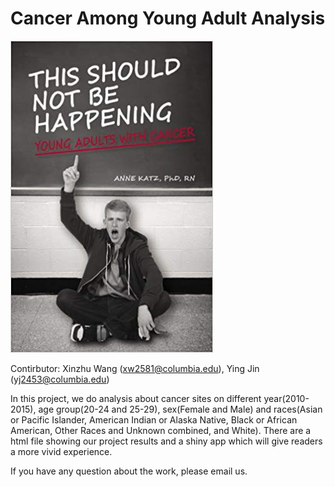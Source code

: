 # Cancer Among Young Adult Analysis
![image](figs/1.jpg)

Contirbutor: Xinzhu Wang (xw2581@columbia.edu), Ying Jin (yj2453@columbia.edu)

In this project, we do analysis about cancer sites on different year(2010-2015), age group(20-24 and 25-29), sex(Female and Male) and races(Asian or Pacific Islander, American Indian or Alaska Native, Black or African American, Other Races and Unknown combined, and White). There are a html file showing our project results and a shiny app which will give readers a more vivid experience. 

If you have any question about the work, please email us.
